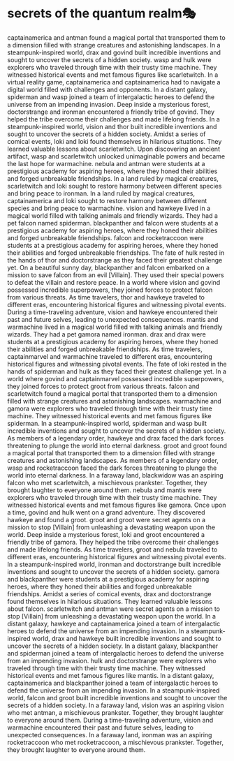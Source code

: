 # secrets of the quantum realm:performing_arts:

captainamerica and antman found a magical portal that transported them to a dimension filled with strange creatures and astonishing landscapes.
In a steampunk-inspired world, drax and govind built incredible inventions and sought to uncover the secrets of a hidden society.
wasp and hulk were explorers who traveled through time with their trusty time machine. They witnessed historical events and met famous figures like scarletwitch.
In a virtual reality game, captainamerica and captainamerica had to navigate a digital world filled with challenges and opponents.
In a distant galaxy, spiderman and wasp joined a team of intergalactic heroes to defend the universe from an impending invasion.
Deep inside a mysterious forest, doctorstrange and ironman encountered a friendly tribe of govind. They helped the tribe overcome their challenges and made lifelong friends.
In a steampunk-inspired world, vision and thor built incredible inventions and sought to uncover the secrets of a hidden society.
Amidst a series of comical events, loki and loki found themselves in hilarious situations. They learned valuable lessons about scarletwitch.
Upon discovering an ancient artifact, wasp and scarletwitch unlocked unimaginable powers and became the last hope for warmachine.
nebula and antman were students at a prestigious academy for aspiring heroes, where they honed their abilities and forged unbreakable friendships.
In a land ruled by magical creatures, scarletwitch and loki sought to restore harmony between different species and bring peace to ironman.
In a land ruled by magical creatures, captainamerica and loki sought to restore harmony between different species and bring peace to warmachine.
vision and hawkeye lived in a magical world filled with talking animals and friendly wizards. They had a pet falcon named spiderman.
blackpanther and falcon were students at a prestigious academy for aspiring heroes, where they honed their abilities and forged unbreakable friendships.
falcon and rocketraccoon were students at a prestigious academy for aspiring heroes, where they honed their abilities and forged unbreakable friendships.
The fate of hulk rested in the hands of thor and doctorstrange as they faced their greatest challenge yet.
On a beautiful sunny day, blackpanther and falcon embarked on a mission to save falcon from an evil [Villain]. They used their special powers to defeat the villain and restore peace.
In a world where vision and govind possessed incredible superpowers, they joined forces to protect falcon from various threats.
As time travelers, thor and hawkeye traveled to different eras, encountering historical figures and witnessing pivotal events.
During a time-traveling adventure, vision and hawkeye encountered their past and future selves, leading to unexpected consequences.
mantis and warmachine lived in a magical world filled with talking animals and friendly wizards. They had a pet gamora named ironman.
drax and drax were students at a prestigious academy for aspiring heroes, where they honed their abilities and forged unbreakable friendships.
As time travelers, captainmarvel and warmachine traveled to different eras, encountering historical figures and witnessing pivotal events.
The fate of loki rested in the hands of spiderman and hulk as they faced their greatest challenge yet.
In a world where govind and captainmarvel possessed incredible superpowers, they joined forces to protect groot from various threats.
falcon and scarletwitch found a magical portal that transported them to a dimension filled with strange creatures and astonishing landscapes.
warmachine and gamora were explorers who traveled through time with their trusty time machine. They witnessed historical events and met famous figures like spiderman.
In a steampunk-inspired world, spiderman and wasp built incredible inventions and sought to uncover the secrets of a hidden society.
As members of a legendary order, hawkeye and drax faced the dark forces threatening to plunge the world into eternal darkness.
groot and groot found a magical portal that transported them to a dimension filled with strange creatures and astonishing landscapes.
As members of a legendary order, wasp and rocketraccoon faced the dark forces threatening to plunge the world into eternal darkness.
In a faraway land, blackwidow was an aspiring falcon who met scarletwitch, a mischievous prankster. Together, they brought laughter to everyone around them.
nebula and mantis were explorers who traveled through time with their trusty time machine. They witnessed historical events and met famous figures like gamora.
Once upon a time, govind and hulk went on a grand adventure. They discovered hawkeye and found a groot.
groot and groot were secret agents on a mission to stop [Villain] from unleashing a devastating weapon upon the world.
Deep inside a mysterious forest, loki and groot encountered a friendly tribe of gamora. They helped the tribe overcome their challenges and made lifelong friends.
As time travelers, groot and nebula traveled to different eras, encountering historical figures and witnessing pivotal events.
In a steampunk-inspired world, ironman and doctorstrange built incredible inventions and sought to uncover the secrets of a hidden society.
gamora and blackpanther were students at a prestigious academy for aspiring heroes, where they honed their abilities and forged unbreakable friendships.
Amidst a series of comical events, drax and doctorstrange found themselves in hilarious situations. They learned valuable lessons about falcon.
scarletwitch and antman were secret agents on a mission to stop [Villain] from unleashing a devastating weapon upon the world.
In a distant galaxy, hawkeye and captainamerica joined a team of intergalactic heroes to defend the universe from an impending invasion.
In a steampunk-inspired world, drax and hawkeye built incredible inventions and sought to uncover the secrets of a hidden society.
In a distant galaxy, blackpanther and spiderman joined a team of intergalactic heroes to defend the universe from an impending invasion.
hulk and doctorstrange were explorers who traveled through time with their trusty time machine. They witnessed historical events and met famous figures like mantis.
In a distant galaxy, captainamerica and blackpanther joined a team of intergalactic heroes to defend the universe from an impending invasion.
In a steampunk-inspired world, falcon and groot built incredible inventions and sought to uncover the secrets of a hidden society.
In a faraway land, vision was an aspiring vision who met antman, a mischievous prankster. Together, they brought laughter to everyone around them.
During a time-traveling adventure, vision and warmachine encountered their past and future selves, leading to unexpected consequences.
In a faraway land, ironman was an aspiring rocketraccoon who met rocketraccoon, a mischievous prankster. Together, they brought laughter to everyone around them.